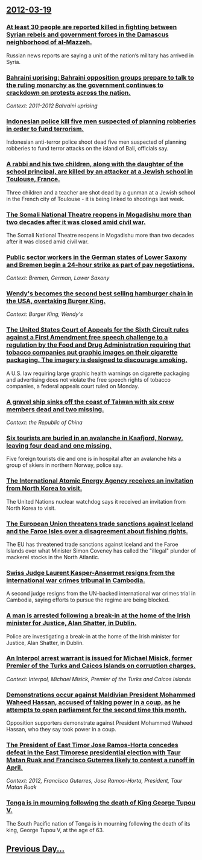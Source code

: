 ## [2012-03-19](/news/2012/03/19/index.md)

### [At least 30 people are reported killed in fighting between Syrian rebels and government forces in the Damascus neighborhood of al-Mazzeh. ](/news/2012/03/19/at-least-30-people-are-reported-killed-in-fighting-between-syrian-rebels-and-government-forces-in-the-damascus-neighborhood-of-al-mazzeh.md)
Russian news reports are saying a unit of the nation’s military has arrived in Syria.

### [Bahraini uprising: Bahraini opposition groups prepare to talk to the ruling monarchy as the government continues to crackdown on protests across the nation. ](/news/2012/03/19/bahraini-uprising-bahraini-opposition-groups-prepare-to-talk-to-the-ruling-monarchy-as-the-government-continues-to-crackdown-on-protests-ac.md)
_Context: 2011-2012 Bahraini uprising_

### [Indonesian police kill five men suspected of planning robberies in order to fund terrorism. ](/news/2012/03/19/indonesian-police-kill-five-men-suspected-of-planning-robberies-in-order-to-fund-terrorism.md)
Indonesian anti-terror police shoot dead five men suspected of planning robberies to fund terror attacks on the island of Bali, officials say.

### [A rabbi and his two children, along with the daughter of the school principal, are killed by an attacker at a Jewish school in Toulouse, France. ](/news/2012/03/19/a-rabbi-and-his-two-children-along-with-the-daughter-of-the-school-principal-are-killed-by-an-attacker-at-a-jewish-school-in-toulouse-fra.md)
Three children and a teacher are shot dead by a gunman at a Jewish school in the French city of Toulouse - it is being linked to shootings last week.

### [The Somali National Theatre reopens in Mogadishu more than two decades after it was closed amid civil war. ](/news/2012/03/19/the-somali-national-theatre-reopens-in-mogadishu-more-than-two-decades-after-it-was-closed-amid-civil-war.md)
The Somali National Theatre reopens in Mogadishu more than two decades after it was closed amid civil war.

### [Public sector workers in the German states of Lower Saxony and Bremen begin a 24-hour strike as part of pay negotiations. ](/news/2012/03/19/public-sector-workers-in-the-german-states-of-lower-saxony-and-bremen-begin-a-24-hour-strike-as-part-of-pay-negotiations.md)
_Context: Bremen, German, Lower Saxony_

### [Wendy's becomes the second best selling hamburger chain in the USA, overtaking Burger King. ](/news/2012/03/19/wendy-s-becomes-the-second-best-selling-hamburger-chain-in-the-usa-overtaking-burger-king.md)
_Context: Burger King, Wendy's_

### [The United States Court of Appeals for the Sixth Circuit rules against a First Amendment free speech challenge to a regulation by the Food and Drug Administration requiring that tobacco companies put graphic images on their cigarette packaging. The imagery is designed to discourage smoking. ](/news/2012/03/19/the-united-states-court-of-appeals-for-the-sixth-circuit-rules-against-a-first-amendment-free-speech-challenge-to-a-regulation-by-the-food-a.md)
A U.S. law requiring large graphic health warnings on cigarette packaging and advertising does not violate the free speech rights of tobacco companies, a federal appeals court ruled on Monday.

### [A gravel ship sinks off the coast of Taiwan with six crew members dead and two missing. ](/news/2012/03/19/a-gravel-ship-sinks-off-the-coast-of-taiwan-with-six-crew-members-dead-and-two-missing.md)
_Context: the Republic of China_

### [Six tourists are buried in an avalanche in Kaafjord, Norway, leaving four dead and one missing. ](/news/2012/03/19/six-tourists-are-buried-in-an-avalanche-in-kaafjord-norway-leaving-four-dead-and-one-missing.md)
Five foreign tourists die and one is in hospital after an avalanche hits a group of skiers in northern Norway, police say.

### [The International Atomic Energy Agency receives an invitation from North Korea to visit. ](/news/2012/03/19/the-international-atomic-energy-agency-receives-an-invitation-from-north-korea-to-visit.md)
The United Nations nuclear watchdog says it received an invitation from North Korea to visit.

### [The European Union threatens trade sanctions against Iceland and the Faroe Isles over a disagreement about fishing rights. ](/news/2012/03/19/the-european-union-threatens-trade-sanctions-against-iceland-and-the-faroe-isles-over-a-disagreement-about-fishing-rights.md)
The EU has threatened trade sanctions against Iceland and the Faroe Islands over what Minister Simon Coveney has called the &quot;illegal&quot; plunder of mackerel stocks in the North Atlantic.

### [Swiss Judge Laurent Kasper-Ansermet resigns from the international war crimes tribunal in Cambodia. ](/news/2012/03/19/swiss-judge-laurent-kasper-ansermet-resigns-from-the-international-war-crimes-tribunal-in-cambodia.md)
A second judge resigns from the UN-backed international war crimes trial in Cambodia, saying efforts to pursue the regime are being blocked.

### [A man is arrested following a break-in at the home of the Irish minister for Justice, Alan Shatter, in Dublin. ](/news/2012/03/19/a-man-is-arrested-following-a-break-in-at-the-home-of-the-irish-minister-for-justice-alan-shatter-in-dublin.md)
Police are investigating a break-in at the home of the Irish minister for Justice, Alan Shatter, in Dublin.

### [An Interpol arrest warrant is issued for Michael Misick, former Premier of the Turks and Caicos Islands on corruption charges. ](/news/2012/03/19/an-interpol-arrest-warrant-is-issued-for-michael-misick-former-premier-of-the-turks-and-caicos-islands-on-corruption-charges.md)
_Context: Interpol, Michael Misick, Premier of the Turks and Caicos Islands_

### [Demonstrations occur against Maldivian President Mohammed Waheed Hassan, accused of taking power in a coup, as he attempts to open parliament for the second time this month. ](/news/2012/03/19/demonstrations-occur-against-maldivian-president-mohammed-waheed-hassan-accused-of-taking-power-in-a-coup-as-he-attempts-to-open-parliamen.md)
Opposition supporters demonstrate against President Mohammed Waheed Hassan, who they say took power in a coup.

### [The President of East Timor Jose Ramos-Horta concedes defeat in the East Timorese presidential election with Taur Matan Ruak and Francisco Guterres likely to contest a runoff in April. ](/news/2012/03/19/the-president-of-east-timor-josa-c-ramos-horta-concedes-defeat-in-the-east-timorese-presidential-election-with-taur-matan-ruak-and-francisco.md)
_Context: 2012, Francisco Guterres, Jose Ramos-Horta, President, Taur Matan Ruak_

### [Tonga is in mourning following the death of King George Tupou V. ](/news/2012/03/19/tonga-is-in-mourning-following-the-death-of-king-george-tupou-v.md)
The South Pacific nation of Tonga is in mourning following the death of its king, George Tupou V, at the age of 63.

## [Previous Day...](/news/2012/03/18/index.md)

